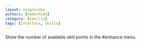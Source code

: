```yaml
---
layout: singleidea
authors: [VaderFLAG]
category: [vanilla]
tags: [interface, skills]
---
```

Show the number of available skill points in the #enhance menu.
